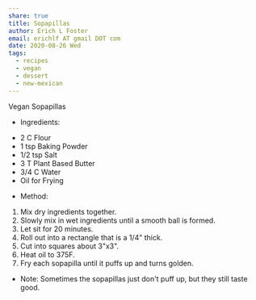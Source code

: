 ```yaml
---
share: true
title: Sopapillas
author: Erich L Foster
email: erichlf AT gmail DOT com
date: 2020-08-26 Wed
tags:
  - recipes
  - vegan
  - dessert
  - new-mexican
---
```

Vegan Sopapillas
* Ingredients:
- 2 C Flour
- 1 tsp Baking Powder
- 1/2 tsp Salt
- 3 T Plant Based Butter
- 3/4 C Water
- Oil for Frying

* Method:
1. Mix dry ingredients together.
2. Slowly mix in wet ingredients until a smooth ball is formed.
3. Let sit for 20 minutes.
4. Roll out into a rectangle that is a 1/4" thick.
5. Cut into squares about 3"x3".
6. Heat oil to 375F.
7. Fry each sopapilla until it puffs up and turns golden.

* Note:
Sometimes the sopapillas just don't puff up, but they still taste good.
